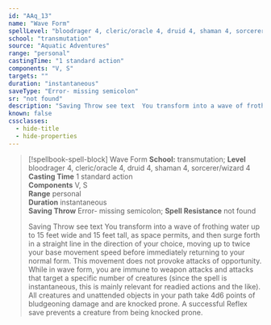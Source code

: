 ```yaml
---
id: "AAq_13"
name: "Wave Form"
spellLevel: "bloodrager 4, cleric/oracle 4, druid 4, shaman 4, sorcerer/wizard 4"
school: "transmutation"
source: "Aquatic Adventures"
range: "personal"
castingTime: "1 standard action"
components: "V, S"
targets: ""
duration: "instantaneous"
saveType: "Error- missing semicolon"
sr: "not found"
description: "Saving Throw see text  You transform into a wave of frothing water up to 15 feet wide and 15 feet tall, as space permits, and then surge forth in a straight line in the direction of your choice, moving up to twice your base movement speed before immediately returning to your normal form. This movement does not provoke attacks of opportunity. While in wave form, you are immune to weapon attacks and attacks that target a specific number of creatures (since the spell is instantaneous, this is mainly relevant for readied actions and the like). All creatures and unattended objects in your path take 4d6 points of bludgeoning damage and are knocked prone. A successful Reflex save prevents a creature from being knocked prone."
known: false
cssclasses:
  - hide-title
  - hide-properties
---
```


> [!spellbook-spell-block] Wave Form
> **School:** transmutation; **Level** bloodrager 4, cleric/oracle 4, druid 4, shaman 4, sorcerer/wizard 4
> **Casting Time** 1 standard action  
> **Components** V, S  
> **Range** personal  
> **Duration** instantaneous  
> **Saving Throw** Error- missing semicolon; **Spell Resistance** not found
> 
> Saving Throw see text  You transform into a wave of frothing water up to 15 feet wide and 15 feet tall, as space permits, and then surge forth in a straight line in the direction of your choice, moving up to twice your base movement speed before immediately returning to your normal form. This movement does not provoke attacks of opportunity. While in wave form, you are immune to weapon attacks and attacks that target a specific number of creatures (since the spell is instantaneous, this is mainly relevant for readied actions and the like). All creatures and unattended objects in your path take 4d6 points of bludgeoning damage and are knocked prone. A successful Reflex save prevents a creature from being knocked prone.